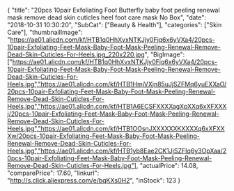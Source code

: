 {
	"title": "20pcs 10pair Exfoliating Foot Butterfly baby foot peeling renewal mask remove dead skin cuticles heel foot care mask No Box",
	"date": "2018-10-31 10:30:20",
	"SubCat": ["Beauty & Health"],
	"categories": ["Skin Care"],
	"thumbnailImage": "https://ae01.alicdn.com/kf/HTB1q0HhXvxNTKJjy0Fjq6x6yVXa4/20pcs-10pair-Exfoliating-Feet-Mask-Baby-Foot-Mask-Peeling-Renewal-Remove-Dead-Skin-Cuticles-For-Heels.jpg_220x220.jpg",
	"BigImage": ["https://ae01.alicdn.com/kf/HTB1q0HhXvxNTKJjy0Fjq6x6yVXa4/20pcs-10pair-Exfoliating-Feet-Mask-Baby-Foot-Mask-Peeling-Renewal-Remove-Dead-Skin-Cuticles-For-Heels.jpg","https://ae01.alicdn.com/kf/HTB1HmjVXjn85uJjSZFMq6yuEXXaO/20pcs-10pair-Exfoliating-Feet-Mask-Baby-Foot-Mask-Peeling-Renewal-Remove-Dead-Skin-Cuticles-For-Heels.jpg","https://ae01.alicdn.com/kf/HTB1A6ECSFXXXXagXpXXq6xXFXXXj/20pcs-10pair-Exfoliating-Feet-Mask-Baby-Foot-Mask-Peeling-Renewal-Remove-Dead-Skin-Cuticles-For-Heels.jpg","https://ae01.alicdn.com/kf/HTB1OOsnJXXXXXXKXXXXq6xXFXXXw/20pcs-10pair-Exfoliating-Feet-Mask-Baby-Foot-Mask-Peeling-Renewal-Remove-Dead-Skin-Cuticles-For-Heels.jpg","https://ae01.alicdn.com/kf/HTB1yb8Eae2CK1JjSZFIq6y3OpXaa/20pcs-10pair-Exfoliating-Feet-Mask-Baby-Foot-Mask-Peeling-Renewal-Remove-Dead-Skin-Cuticles-For-Heels.jpg"],
	"actualPrice": 14.08,
	"comparePrice": 17.60,
	"linkurl": "http://s.click.aliexpress.com/e/bqKXs0H2",
	"inStock": 123
}
